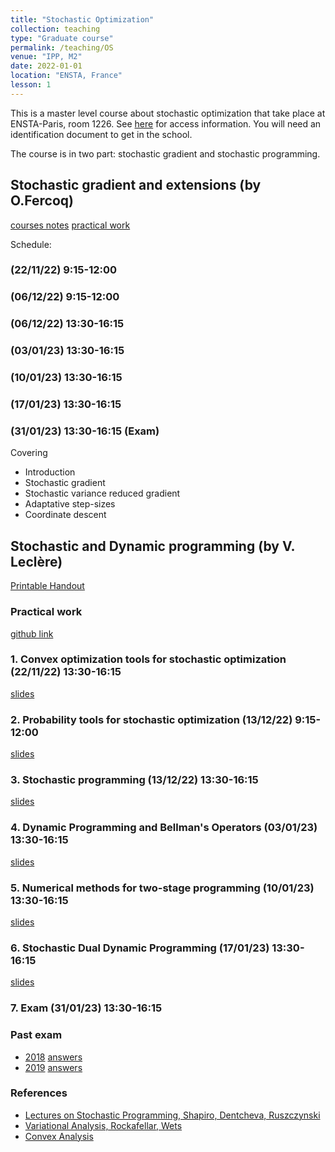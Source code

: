 ```yaml
---
title: "Stochastic Optimization"
collection: teaching
type: "Graduate course"
permalink: /teaching/OS
venue: "IPP, M2"
date: 2022-01-01
location: "ENSTA, France"
lesson: 1
---
```


This is a master level course about stochastic optimization that take place
at ENSTA-Paris, room 1226. 
See [here](https://www.ensta-paris.fr/en/addresses-and-contacts) for access information.
You will need an identification document to get in the school. 

The course is in two part: stochastic gradient and stochastic programming.

## Stochastic gradient and extensions (by O.Fercoq)

[courses notes](../files/teaching/Saclay/fercoq/poly_optsto_fercoq.pdf)
[practical work](../files/teaching/Saclay/fercoq/TP_MNIST_basic_functions.ipynb)

Schedule:
### (22/11/22) 9:15-12:00
### (06/12/22) 9:15-12:00
### (06/12/22) 13:30-16:15
### (03/01/23) 13:30-16:15
### (10/01/23) 13:30-16:15
### (17/01/23) 13:30-16:15
### (31/01/23) 13:30-16:15 (Exam)

Covering
- Introduction
- Stochastic gradient
- Stochastic variance reduced gradient
- Adaptative step-sizes
- Coordinate descent

## Stochastic and Dynamic programming (by V. Leclère)

[Printable Handout](../files/teaching/Saclay/Saclay-handout.pdf)


### Practical work

[github link](https://github.com/leclere/TP-Saclay)

### 1. Convex optimization tools for stochastic optimization (22/11/22) 13:30-16:15

[slides](../files/teaching/Saclay/Saclay-1.pdf)

### 2. Probability tools for stochastic optimization (13/12/22) 9:15-12:00

[slides](../files/teaching/Saclay/Saclay-2.pdf)

### 3. Stochastic programming (13/12/22) 13:30-16:15

[slides](../files/teaching/Saclay/Saclay-3.pdf)

### 4. Dynamic Programming and Bellman's Operators (03/01/23) 13:30-16:15

[slides](../files/teaching/Saclay/Saclay-4.pdf)

### 5. Numerical methods for two-stage programming (10/01/23) 13:30-16:15

[slides](../files/teaching/Saclay/Saclay-5.pdf)

### 6. Stochastic Dual Dynamic Programming (17/01/23) 13:30-16:15

[slides](../files/teaching/Saclay/Saclay-6.pdf)

### 7. Exam (31/01/23) 13:30-16:15

### Past exam

- [2018](../files/teaching/Saclay/2018-exam-OS.pdf) [answers](../files/teaching/Saclay/2018-exam-answers-OS.pdf)
- [2019](../files/teaching/Saclay/2019-exam-OS.pdf) [answers](../files/teaching/Saclay/2019-exam-answers-OS.pdf)

### References

- [Lectures on Stochastic Programming, Shapiro, Dentcheva, Ruszczynski](https://www2.isye.gatech.edu/people/faculty/Alex_Shapiro/SPbook.pdf)
- [Variational Analysis, Rockafellar, Wets](https://sites.math.washington.edu/~rtr/papers/rtr169-VarAnalysis-RockWets.pdf)
- [Convex Analysis](http://www.convexoptimization.com/TOOLS/ConvexAnalysisRockafellar.pdf)